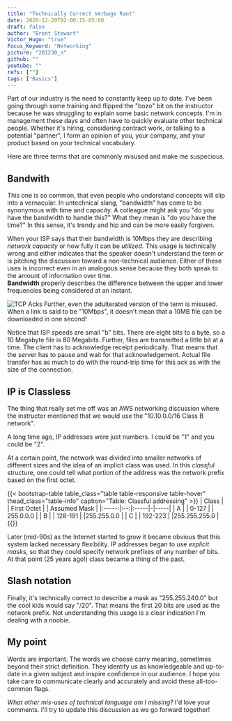 ```yaml
---
title: "Technically Correct Verbage Rant"
date: 2020-12-20T02:00:15-05:00
draft: false
author: "Brent Stewart"
Victor_Hugo: "true"
Focus_Keyword: "Networking"
picture: "201230_n"
github: ""
youtube: ""
refs: [""]
tags: ["Basics"]
---
```


Part of our industry is the need to constantly keep up to date.  I've been going through some training and flipped the "bozo" bit on the instructor because he was struggling to explain some basic network concepts.  I'm in management these days and often have to quickly evaluate other technical people.  Whether it's hiring, considering contract work, or talking to a potential "partner", I form an opinion of you, your company, and your product based on your technical vocabulary.

Here are three terms that are commonly misused and make me suspecious.

## Bandwith

This one is so common, that even people who understand concepts will slip into a vernacular.  In untechnical slang, "bandwidth" has come to be synonymous with time and capacity.  A colleague might ask you "do you have the bandwidth to handle this?"  What they mean is "do you have the time?"  In this sense, it's trendy and hip and can be more easily forgiven.

When your ISP says that their bandwidth is 10Mbps they are describing _network capacity_ or how fully it can be _utilized_.  This usage is technically wrong and either indicates that the speaker doesn't understand the term or is pitching the discussion toward a non-technical audience.  Either of these uses is incorrect even in an analogous sense because they both speak to the amount of information over time.   
__Bandwidth__ properly describes the difference between the upper and lower frequencies being considered at an instant.

![TCP Acks](https://upload.wikimedia.org/wikipedia/commons/thumb/5/55/TCP_CLOSE.svg/260px-TCP_CLOSE.svg.png#floatright)
Further, even the adulterated version of the term is misused.  When a link is said to be "10Mbps", it doesn't mean that a 10MB file can be downloaded in one second!

Notice that ISP speeds are small "b" bits.  There are eight bits to a byte, so a 10 Megabyte file is 80 Megabits.  Further, files are transmitted a little bit at a time.  The client has to acknowledge receipt periodically.  That means that the server has to pause and wait for that acknowledgement.  Actual file transfer has as much to do with the round-trip time for this ack as with the size of the connection.

## IP is Classless

The thing that really set me off was an AWS networking discussion where the instructor mentioned that we would use the "10.10.0.0/16 Class B network".

A long time ago, IP addresses were just numbers.  I could be "1" and you could be "2".

At a certain point, the network was divided into smaller networks of different sizes and the idea of an implicit class was used.  In this _classful_ structure, one could tell what portion of the address was the network prefix based on  the first octet.

{{< bootstrap-table table_class="table table-responsive table-hover" thead_class="table-info" caption="Table: Classful addressing" >}}
| Class | | First Octet | | Assumed Mask  |
|:-----:|:--:|:-----|-|-----|
| A |  | 0-127   | | 255.0.0.0 |
| B |  | 128-191 | |255.255.0.0 |
| C |  | 192-223 | |255.255.255.0 |
{{</bootstrap-table>}}


Later (mid-90s) as the Internet started to grow it became obvious that this system lacked necessary flexibility.  IP addresses began to use _explicit masks_, so that they could specify network prefixes of any number of bits.  At that point (25 years ago!) class became a thing of the past.

## Slash notation

Finally, it's technically correct to describe a mask as "255.255.240.0" but the cool kids would say "/20".  That means the first 20 bits are used as the network prefix.  Not understanding this usage is a clear indication I'm dealing with a noobie.

## My point

Words are important.  The words we choose carry meaning, sometimes beyond their strict definition.  They identify us as knowledgeable and up-to-date in a given subject and inspire confidence in our audience.  I hope you take care to communicate clearly and accurately and avoid these all-too-common flags.

_What other mis-uses of technical language am I missing?_ I'd love your comments.  I'll try to update this discussion as we go forward together!